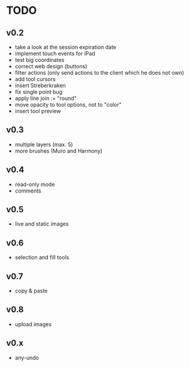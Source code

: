 # TODO

## v0.2
* take a look at the session expiration date
* implement touch events for iPad
* test big coordinates
* correct web design (buttons)
* filter actions (only send actions to the client which he does not own)
* add tool cursors
* insert Streberkraken
* fix single point bug
* apply line join := "round"
* move opacity to tool options, not to "color"
* insert tool preview

## v0.3
* multiple layers (max. 5)
* more brushes (Muro and Harmony)

## v0.4
* read-only mode
* comments

## v0.5
* live and static images

## v0.6
* selection and fill tools

## v0.7
* copy & paste

## v0.8
* upload images

## v0.x
* any-undo
